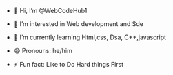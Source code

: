 - 👋 Hi, I’m @WebCodeHub1
- 👀 I’m interested in Web development and Sde
- 🌱 I’m currently learning Html,css, Dsa, C++,javascript

- 😄 Pronouns: he/him
- ⚡ Fun fact: Like to Do Hard things First

<!---
WebCodeHub1/WebCodeHub1 is a ✨ special ✨ repository because its `README.md` (this file) appears on your GitHub profile.
You can click the Preview link to take a look at your changes.
--->
